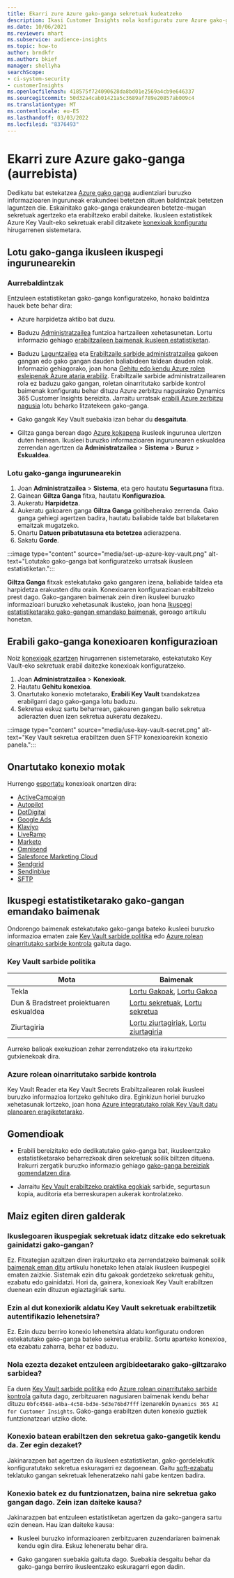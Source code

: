 ```yaml
---
title: Ekarri zure Azure gako-ganga sekretuak kudeatzeko
description: Ikasi Customer Insights nola konfiguratu zure Azure gako-ganga erabiltzeko.
ms.date: 10/06/2021
ms.reviewer: mhart
ms.subservice: audience-insights
ms.topic: how-to
author: brndkfr
ms.author: bkief
manager: shellyha
searchScope:
- ci-system-security
- customerInsights
ms.openlocfilehash: 418575f724090628da8bd01e2569a4cb9e646337
ms.sourcegitcommit: 50d32a4cab01421a5c3689af789e20857ab009c4
ms.translationtype: MT
ms.contentlocale: eu-ES
ms.lasthandoff: 03/03/2022
ms.locfileid: "8376493"
---
```

# <a name="bring-your-own-azure-key-vault-preview"></a>Ekarri zure Azure gako-ganga (aurrebista)

Dedikatu bat estekatzea [Azure gako ganga](/azure/key-vault/general/basic-concepts) audientziari buruzko informazioaren inguruneak erakundeei betetzen dituen baldintzak betetzen laguntzen die.
Eskainitako gako-ganga erakundearen betetze-mugan sekretuak agertzeko eta erabiltzeko erabil daiteke. Ikusleen estatistikek Azure Key Vault-eko sekretuak erabil ditzakete [konexioak konfiguratu](connections.md) hirugarrenen sistemetara.

## <a name="link-the-key-vault-to-the-audience-insights-environment"></a>Lotu gako-ganga ikusleen ikuspegi ingurunearekin

### <a name="prerequisites"></a>Aurrebaldintzak

Entzuleen estatistiketan gako-ganga konfiguratzeko, honako baldintza hauek bete behar dira:

- Azure harpidetza aktibo bat duzu.

- Baduzu [Administratzailea](permissions.md#admin) funtzioa hartzaileen xehetasunetan. Lortu informazio gehiago [erabiltzaileen baimenak ikusleen estatistiketan](permissions.md#assign-roles-and-permissions).

- Baduzu [Laguntzailea](/azure/role-based-access-control/built-in-roles#contributor) eta [Erabiltzaile sarbide administratzailea](/azure/role-based-access-control/built-in-roles#user-access-administrator) gakoen gangan edo gako gangan dauden baliabideen taldean dauden rolak. Informazio gehiagorako, joan hona [Gehitu edo kendu Azure rolen esleipenak Azure ataria erabiliz](/azure/role-based-access-control/role-assignments-portal). Erabiltzaile sarbide administratzailearen rola ez baduzu gako gangan, roletan oinarritutako sarbide kontrol baimenak konfiguratu behar dituzu Azure zerbitzu nagusirako Dynamics 365 Customer Insights bereizita. Jarraitu urratsak [erabili Azure zerbitzu nagusia](connect-service-principal.md) lotu beharko litzatekeen gako-ganga.

- Gako gangak Key Vault suebakia izan behar du **desgaituta**.

- Giltza ganga berean dago [Azure kokapena](https://azure.microsoft.com/global-infrastructure/geographies/#overview) ikusleek ingurunea ulertzen duten heinean. Ikusleei buruzko informazioaren ingurunearen eskualdea zerrendan agertzen da **Administratzailea** > **Sistema** > **Buruz** > **Eskualdea**.

### <a name="link-a-key-vault-to-the-environment"></a>Lotu gako-ganga ingurunearekin

1. Joan **Administratzailea** > **Sistema**, eta gero hautatu **Segurtasuna** fitxa.
1. Gainean **Giltza Ganga** fitxa, hautatu **Konfigurazioa**.
1. Aukeratu **Harpidetza**.
1. Aukeratu gakoaren ganga **Giltza Ganga** goitibeherako zerrenda. Gako ganga gehiegi agertzen badira, hautatu baliabide talde bat bilaketaren emaitzak mugatzeko.
1. Onartu **Datuen pribatutasuna eta betetzea** adierazpena.
1. Sakatu **Gorde**.

:::image type="content" source="media/set-up-azure-key-vault.png" alt-text="Lotutako gako-ganga bat konfiguratzeko urratsak ikusleen estatistiketan.":::

**Giltza Ganga** fitxak estekatutako gako gangaren izena, baliabide taldea eta harpidetza erakusten ditu orain. Konexioaren konfigurazioan erabiltzeko prest dago.
Gako-gangaren baimenak zein diren ikusleei buruzko informazioari buruzko xehetasunak ikusteko, joan hona [Ikuspegi estatistiketarako gako-gangan emandako baimenak](#permissions-granted-on-the-key-vault-to-audience-insights), geroago artikulu honetan.

## <a name="use-the-key-vault-in-the-connection-setup"></a>Erabili gako-ganga konexioaren konfigurazioan

Noiz [konexioak ezartzen](connections.md) hirugarrenen sistemetarako, estekatutako Key Vault-eko sekretuak erabil daitezke konexioak konfiguratzeko.

1. Joan **Administratzailea** > **Konexioak**.
1. Hautatu **Gehitu konexioa**.
1. Onartutako konexio motetarako, **Erabili Key Vault** txandakatzea erabilgarri dago gako-ganga lotu baduzu.
1. Sekretua eskuz sartu beharrean, gakoaren gangan balio sekretua adierazten duen izen sekretua aukeratu dezakezu.

:::image type="content" source="media/use-key-vault-secret.png" alt-text="Key Vault sekretua erabiltzen duen SFTP konexioarekin konexio panela.":::

## <a name="supported-connection-types"></a>Onartutako konexio motak

Hurrengo [esportatu](export-destinations.md) konexioak onartzen dira:

* [ActiveCampaign](export-active-campaign.md)
* [Autopilot](export-autopilot.md)
* [DotDigital](export-dotdigital.md)
* [Google Ads](export-google-ads.md)
* [Klaviyo](export-klaviyo.md)
* [LiveRamp](export-liveramp.md)
* [Marketo](export-marketo.md)
* [Omnisend](export-omnisend.md)
* [Salesforce Marketing Cloud](export-salesforce.md)
* [Sendgrid](export-sendgrid.md)
* [Sendinblue](export-sendinblue.md)
* [SFTP](export-sftp.md)

## <a name="permissions-granted-on-the-key-vault-to-audience-insights"></a>Ikuspegi estatistiketarako gako-gangan emandako baimenak

Ondorengo baimenak estekatutako gako-ganga bateko ikusleei buruzko informazioa ematen zaie [Key Vault sarbide politika](/azure/key-vault/general/assign-access-policy?tabs=azure-portal) edo [Azure rolean oinarritutako sarbide kontrola](/azure/key-vault/general/rbac-guide?tabs=azure-cli) gaituta dago.

### <a name="key-vault-access-policy"></a>Key Vault sarbide politika

| Mota        | Baimenak          |
| ----------- | -------------------- |
| Tekla         | [Lortu Gakoak](/rest/api/keyvault/get-keys), [Lortu Gakoa](/rest/api/keyvault/get-key)                                 |
| Dun & Bradstreet proiektuaren eskualdea      | [Lortu sekretuak](/rest/api/keyvault/get-secrets), [Lortu sekretua](/rest/api/keyvault/get-secret)                     |
| Ziurtagiria | [Lortu ziurtagiriak](/rest/api/keyvault/get-certificates), [Lortu ziurtagiria](/rest/api/keyvault/get-certificate) |

Aurreko balioak exekuzioan zehar zerrendatzeko eta irakurtzeko gutxienekoak dira.

### <a name="azure-role-based-access-control"></a>Azure rolean oinarritutako sarbide kontrola

Key Vault Reader eta Key Vault Secrets Erabiltzailearen rolak ikusleei buruzko informazioa lortzeko gehituko dira. Eginkizun horiei buruzko xehetasunak lortzeko, joan hona [Azure integratutako rolak Key Vault datu planoaren eragiketetarako](/azure/key-vault/general/rbac-guide?tabs=azure-cli).

## <a name="recommendations"></a>Gomendioak

- Erabili bereizitako edo dedikatutako gako-ganga bat, ikusleentzako estatistiketarako beharrezkoak diren sekretuak soilik biltzen dituena. Irakurri zergatik buruzko informazio gehiago [gako-ganga bereiziak gomendatzen dira](/azure/key-vault/general/best-practices#why-we-recommend-separate-key-vaults).

- Jarraitu [Key Vault erabiltzeko praktika egokiak](/azure/key-vault/general/best-practices#turn-on-logging) sarbide, segurtasun kopia, auditoria eta berreskurapen aukerak kontrolatzeko.

## <a name="frequently-asked-questions"></a>Maiz egiten diren galderak

### <a name="can-audience-insights-write-secrets-or-overwrite-secrets-into-the-key-vault"></a>Ikuslegoaren ikuspegiak sekretuak idatz ditzake edo sekretuak gainidatzi gako-gangan?

Ez. Fitxategian azaltzen diren irakurtzeko eta zerrendatzeko baimenak soilik [baimenak eman ditu](#permissions-granted-on-the-key-vault-to-audience-insights) artikulu honetako lehen atalak ikusleen ikuspegiei ematen zaizkie. Sistemak ezin ditu gakoak gordetzeko sekretuak gehitu, ezabatu edo gainidatzi. Hori da, gainera, konexioak Key Vault erabiltzen duenean ezin dituzun egiaztagiriak sartu.

### <a name="can-i-change-a-connection-from-using-key-vault-secrets-to-default-authentication"></a>Ezin al dut konexiorik aldatu Key Vault sekretuak erabiltzetik autentifikazio lehenetsira?

Ez. Ezin duzu berriro konexio lehenetsira aldatu konfiguratu ondoren estekatutako gako-ganga bateko sekretua erabiliz. Sortu aparteko konexioa, eta ezabatu zaharra, behar ez baduzu.

### <a name="how-can-i-revoke-access-to-a-key-vault-for-audience-insights"></a>Nola ezezta dezaket entzuleen argibideetarako gako-giltzarako sarbidea?

Ea duen [Key Vault sarbide politika](/azure/key-vault/general/assign-access-policy?tabs=azure-portal) edo [Azure rolean oinarritutako sarbide kontrola](/azure/key-vault/general/rbac-guide?tabs=azure-cli) gaituta dago, zerbitzuaren nagusiaren baimenak kendu behar dituzu `0bfc4568-a4ba-4c58-bd3e-5d3e76bd7fff` izenarekin `Dynamics 365 AI for Customer Insights`. Gako-ganga erabiltzen duten konexio guztiek funtzionatzeari utziko diote.

### <a name="a-secret-thats-used-in-a-connection-got-removed-from-the-key-vault-what-can-i-do"></a>Konexio batean erabiltzen den sekretua gako-gangetik kendu da. Zer egin dezaket?

Jakinarazpen bat agertzen da ikusleen estatistiketan, gako-gordelekutik konfiguratutako sekretua eskuragarri ez dagoenean. Gaitu [soft-ezabatu](/azure/key-vault/general/soft-delete-overview) teklatuko gangan sekretuak leheneratzeko nahi gabe kentzen badira.

### <a name="a-connection-doesnt-work-but-my-secret-is-in-the-key-vault-what-might-be-the-cause"></a>Konexio batek ez du funtzionatzen, baina nire sekretua gako gangan dago. Zein izan daiteke kausa?

Jakinarazpen bat entzuleen estatistiketan agertzen da gako-gangera sartu ezin denean. Hau izan daiteke kausa:

- Ikusleei buruzko informazioaren zerbitzuaren zuzendariaren baimenak kendu egin dira. Eskuz leheneratu behar dira.

- Gako gangaren suebakia gaituta dago. Suebakia desgaitu behar da gako-ganga berriro ikusleentzako eskuragarri egon dadin.
